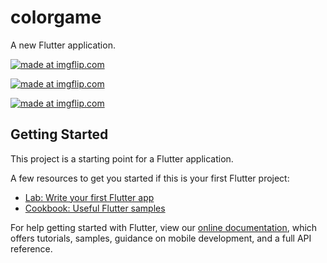 # colorgame

A new Flutter application.


<a href="https://imgflip.com/gif/3f9w3l"><img src="https://i.imgflip.com/3f9w3l.gif" title="made at imgflip.com"/></a>


<a href="https://imgflip.com/gif/3f9wc3"><img src="https://i.imgflip.com/3f9wc3.gif" title="made at imgflip.com"/></a>


<a href="https://imgflip.com/gif/3f9wek"><img src="https://i.imgflip.com/3f9wek.gif" title="made at imgflip.com"/></a>


## Getting Started

This project is a starting point for a Flutter application.

A few resources to get you started if this is your first Flutter project:

- [Lab: Write your first Flutter app](https://flutter.dev/docs/get-started/codelab)
- [Cookbook: Useful Flutter samples](https://flutter.dev/docs/cookbook)

For help getting started with Flutter, view our
[online documentation](https://flutter.dev/docs), which offers tutorials,
samples, guidance on mobile development, and a full API reference.
